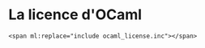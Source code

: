 <?xml version="1.0"?>
<!DOCTYPE html PUBLIC "-//W3C//DTD XHTML 1.0 Transitional//EN"
"http://www.w3.org/TR/xhtml1/DTD/xhtml1-transitional.dtd">

<html xmlns="http://www.w3.org/1999/xhtml">
  <head>
    <meta content="text/html; charset=utf-8" http-equiv="Content-Type" />
    <title>Licence</title>
  </head>
  <body>
    <h1>La licence d'OCaml</h1>

    <span ml:replace="include ocaml_license.inc"></span>

  </body>
</html>

